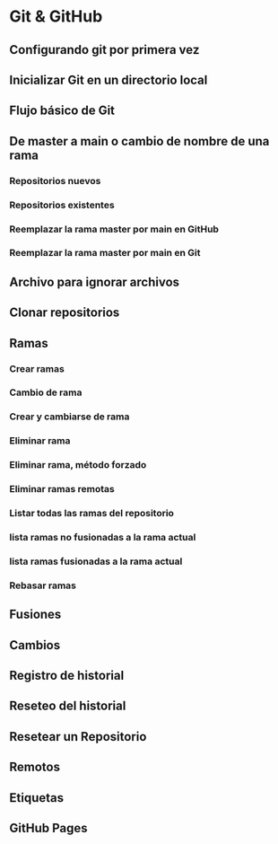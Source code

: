# Git & GitHub
## Configurando git por primera vez
## Inicializar Git en un directorio local
## Flujo básico de Git
## De master a main o cambio de nombre de una rama
### Repositorios nuevos
### Repositorios existentes
### Reemplazar la rama master por main en GitHub
### Reemplazar la rama master por main en Git
## Archivo para ignorar archivos
## Clonar repositorios
## Ramas
### Crear ramas
### Cambio de rama
### Crear y cambiarse de rama
### Eliminar rama
### Eliminar rama, método forzado
### Eliminar ramas remotas
### Listar todas las ramas del repositorio
### lista ramas no fusionadas a la rama actual
### lista ramas fusionadas a la rama actual
### Rebasar ramas
## Fusiones
## Cambios
## Registro de historial
## Reseteo del historial
## Resetear un Repositorio
## Remotos
## Etiquetas
## GitHub Pages
